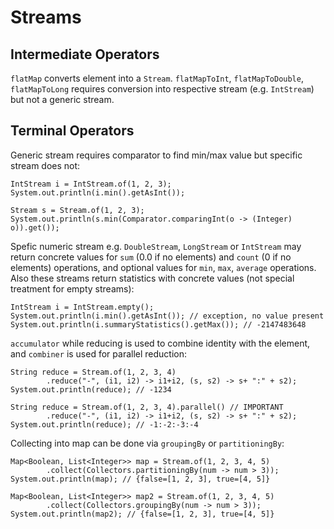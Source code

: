 # Streams

## Intermediate Operators

`flatMap` converts element into a `Stream`. `flatMapToInt`, `flatMapToDouble`, `flatMapToLong` requires conversion into respective stream \(e.g. `IntStream`\) but not a generic stream.

## Terminal Operators

Generic stream requires comparator to find min/max value but specific stream does not:

```text
IntStream i = IntStream.of(1, 2, 3);
System.out.println(i.min().getAsInt());

Stream s = Stream.of(1, 2, 3);
System.out.println(s.min(Comparator.comparingInt(o -> (Integer) o)).get());
```

Spefic numeric stream e.g. `DoubleStream`, `LongStream` or `IntStream` may return concrete values for `sum` \(0.0 if no elements\) and `count` \(0 if no elements\) operations, and optional values for `min`, `max`, `average` operations. Also these streams return statistics with concrete values \(not special treatment for empty streams\):

```text
IntStream i = IntStream.empty();
System.out.println(i.min().getAsInt()); // exception, no value present
System.out.println(i.summaryStatistics().getMax()); // -2147483648
```

`accumulator` while reducing is used to combine identity with the element, and `combiner` is used for parallel reduction:

```text
String reduce = Stream.of(1, 2, 3, 4)
        .reduce("-", (i1, i2) -> i1+i2, (s, s2) -> s+ ":" + s2);
System.out.println(reduce); // -1234

String reduce = Stream.of(1, 2, 3, 4).parallel() // IMPORTANT
        .reduce("-", (i1, i2) -> i1+i2, (s, s2) -> s+ ":" + s2);
System.out.println(reduce); // -1:-2:-3:-4
```

Collecting into map can be done via `groupingBy` or `partitioningBy`:

```text
Map<Boolean, List<Integer>> map = Stream.of(1, 2, 3, 4, 5)
        .collect(Collectors.partitioningBy(num -> num > 3));
System.out.println(map); // {false=[1, 2, 3], true=[4, 5]}

Map<Boolean, List<Integer>> map2 = Stream.of(1, 2, 3, 4, 5)
        .collect(Collectors.groupingBy(num -> num > 3));
System.out.println(map2); // {false=[1, 2, 3], true=[4, 5]}
```

